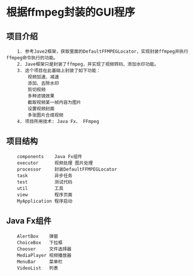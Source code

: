 根据ffmpeg封装的GUI程序
======================

项目介绍
--------

        1. 参考Jave2框架，获取里面的DefaultFFMPEGLocator，实现封装ffmpeg并执行ffmpeg命令执行的功能。
        2. Jave框架只是封装了ffmpeg，并实现了视频转码、添加水印功能。
        3. 这个项目在此基础上封装了如下功能：
            视频加速、减速
            添加、去除水印
            剪切视频
            多种滤镜效果
            截取视频某一帧内容为图片
            设置视频封面
            多张图片合成视频
        4. 项目所用技术: Java Fx、 FFmpeg

项目结构
--------
        components    Java Fx组件
        executor      视频处理 图片处理
        processor     封装DefaultFFMPEGLocator
        task          异步任务
        test          测试代码
        util          工具
        view          程序页面
        MyApplication 程序启动
        
Java Fx组件
-----------
        AlertBox    弹窗
        ChoiceBox   下拉框
        Chooser     文件选择器
        MediaPlayer 视频播放器
        MenuBar     菜单栏
        VideoList   列表
        